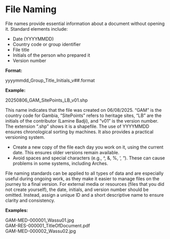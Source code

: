 # File Naming

File names provide essential information about a document without opening it. 
Standard elements include:

- Date (YYYYMMDD)
- Country code or group identifier
- File title
- Initials of the person who prepared it
- Version number

**Format:**

yyyymmdd_Group_Title_Initials_v##.format

**Example:**

20250806_GAM_SitePoints_LB_v01.shp

This name indicates that the file was created on 06/08/2025. “GAM” is the country code for Gambia, “SitePoints” refers to heritage sites, “LB” are the initials of the contributor (Lamine Badji), and “v01” is the version number. The extension “.shp” shows it is a shapefile.
The use of YYYYMMDD ensures chronological sorting by machines. It also provides a practical versioning system.

- Create a new copy of the file each day you work on it, using the current date. This ensures older versions remain available.
- Avoid spaces and special characters (e.g., ^, &, %, ‘, “). These can cause problems in some systems, including Arches.

File naming standards can be applied to all types of data and are especially useful during ongoing work, as they make it easier to manage files on the journey to a final version.
For external media or resources (files that you did not create yourself), the date, initials, and version number should be omitted. Instead, assign a unique ID and a short descriptive name to ensure clarity and consistency.

**Examples:**

GAM-MED-000001_Wassu01.jpg <br>
GAM-RES-000001_TitleOfDocument.pdf<br>
GAM-MED-000002_Wassu02.jpg
